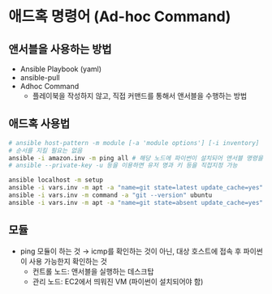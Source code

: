 # 애드혹 명령어 (Ad-hoc Command)

## 앤서블을 사용하는 방법

- Ansible Playbook (yaml)
- ansible-pull
- Adhoc Command
    - 플레이북을 작성하지 않고, 직접 커맨드를 통해서 앤서블을 수행하는 방법

## 애드혹 사용법

```bash
# ansible host-pattern -m module [-a 'module options'] [-i inventory]
# 순서를 지킬 필요는 없음
ansible -i amazon.inv -m ping all # 해당 노드에 파이썬이 설치되어 앤서블 명령을 수행할 수 있는지 확인
# ansible --private-key -u 등을 이용하면 유저 명과 키 등을 직접지정 가능

ansible localhost -m setup
ansible -i vars.inv -m apt -a "name=git state=latest update_cache=yes" ubuntu --become
ansible -i vars.inv -m command -a "git --version" ubuntu
ansible -i vars.inv -m apt -a "name=git state=absent update_cache=yes" ubuntu --become

```

## 모듈

- ping 모듈이 하는 것 → icmp를 확인하는 것이 아닌, 대상 호스트에 접속 후 파이썬이 사용 가능한지 확인하는 것
    - 컨트롤 노드: 앤서블을 실행하는 데스크탑
    - 관리 노드: EC2에서 띄워진 VM (파이썬이 설치되어야 함)
